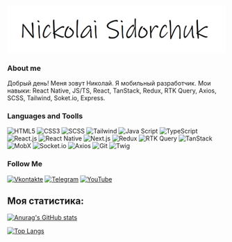 



![Header](https://github.com/k0t1k777/k0t1k777/blob/main/assets/name.bmp)



### About me

Добрый день! 
Меня зовут Николай. Я мобильный разработчик. Мои навыки: React Native, JS/TS, React, TanStack, Redux, RTK Query, Axios, SCSS, Tailwind, Soket.io, Express.
### Languages and Toolls

![HTML5](https://img.shields.io/badge/html5-090909.svg?style=for-the-badge&logo=html5&logoColor=8A2BE2)
![CSS3](https://img.shields.io/badge/css3-090909.svg?style=for-the-badge&logo=css3&logoColor=00FFFF)
![SCSS](https://img.shields.io/badge/-SCSS-090909?style=for-the-badge&logo=Sass&logoColor=2F4F4F)
![Tailwind](https://img.shields.io/badge/-Tailwind-090909?style=for-the-badge&logo=TailwindCSS&logoColor=008000)
![Java Script](https://img.shields.io/badge/-JavaScript-090909?style=for-the-badge&logo=JavaScript&logoColor=8A2BE2)
![TypeScript](https://img.shields.io/badge/-TypeScript-090909?style=for-the-badge&logo=TypeScript&logoColor=228B22)
![React.js](https://img.shields.io/badge/-React-090909?style=for-the-badge&logo=React&logoColor=FF0000)
![React Native](https://img.shields.io/badge/-React%20Native-090909?style=for-the-badge&logo=react&logoColor=61DAFB)
![Next.js](https://img.shields.io/badge/-Next-090909?style=for-the-badge&logo=Next.js&logoColor=FF0000)
![Redux](https://img.shields.io/badge/-Redux-090909?style=for-the-badge&logo=Redux&logoColor=8A2BE2)
![RTK Query](https://img.shields.io/badge/-RTK_Query-090909?style=for-the-badge&logo=Redux&logoColor=8A2BE2)
![TanStack](https://img.shields.io/badge/-TanStack-090909?style=for-the-badge&logo=TanStack&logoColor=8A2BE2)
![MobX](https://img.shields.io/badge/-MobX-090909?style=for-the-badge&logo=MobX&logoColor=8A2BE2)
![Socket.io](https://img.shields.io/badge/-Socket.io-090909?style=for-the-badge&logo=Socket.io&logoColor=F4A460)
![Axios](https://img.shields.io/badge/-Axios-090909?style=for-the-badge&logo=Axios&logoColor=8A2BE2)
![Git](https://img.shields.io/badge/-Git-090909?style=for-the-badge&logo=Git&logoColor=00FFFF)
![Twig](https://img.shields.io/badge/-Twig-090909?style=for-the-badge&logo=Twig&logoColor=8A2BE2)

### Follow Me
[![Vkontakte](https://img.shields.io/badge/-Vkontakte-090909?style=for-the-badge&logo=Vk&logoColor=1E90FF)](https://vk.com/nickolai_s)
[![Telegram](https://img.shields.io/badge/-Telegram-090909?style=for-the-badge&logo=Telegram&logoColor=4682B4)](https://t.me/ni_kolyaus)
[![YouTube](https://img.shields.io/badge/-YouTube-090908?style=for-the-badge&logo=YouTube&logoColor=B22222)](https://www.youtube.com/@DRONE_SILVER_HAND)

## Моя статистика:

[![Anurag's GitHub stats](https://github-readme-stats.vercel.app/api?username=k0t1k777&show_icons=true&theme=dark)](https://github.com/k0t1k777/github-readme-stats)

[![Top Langs](https://github-readme-stats.vercel.app/api/top-langs/?username=k0t1k777&layout=compact)](https://github.com/anuraghazra/github-readme-stats)

<!-- [![codewars](https://www.codewars.com/users/k0t1k777/badges/large)](https://www.codewars.com/users/k0t1k777) -->
